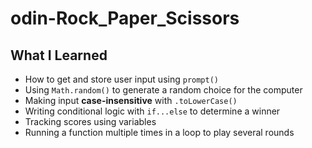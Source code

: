# odin-Rock_Paper_Scissors

## What I Learned
- How to get and store user input using `prompt()`
- Using `Math.random()` to generate a random choice for the computer
- Making input **case-insensitive** with `.toLowerCase()`
- Writing conditional logic with `if...else` to determine a winner
- Tracking scores using variables
- Running a function multiple times in a loop to play several rounds
